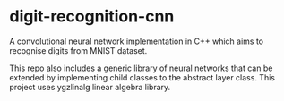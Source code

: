 # digit-recognition-cnn
A convolutional neural network implementation in C++ which aims to recognise digits from MNIST dataset.

This repo also includes a generic library of neural networks that can be extended by implementing child classes to the abstract layer class. This project uses ygzlinalg linear algebra library.
